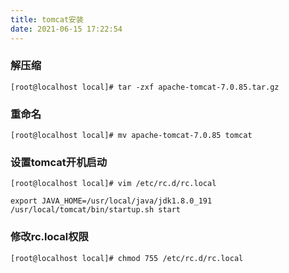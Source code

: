 ```yaml
---
title: tomcat安装
date: 2021-06-15 17:22:54
---
```


### 解压缩

    [root@localhost local]# tar -zxf apache-tomcat-7.0.85.tar.gz

### 重命名

    [root@localhost local]# mv apache-tomcat-7.0.85 tomcat
<!-- more -->
### 设置tomcat开机启动

    [root@localhost local]# vim /etc/rc.d/rc.local

    export JAVA_HOME=/usr/local/java/jdk1.8.0_191
    /usr/local/tomcat/bin/startup.sh start

### 修改rc.local权限

    [root@localhost local]# chmod 755 /etc/rc.d/rc.local
